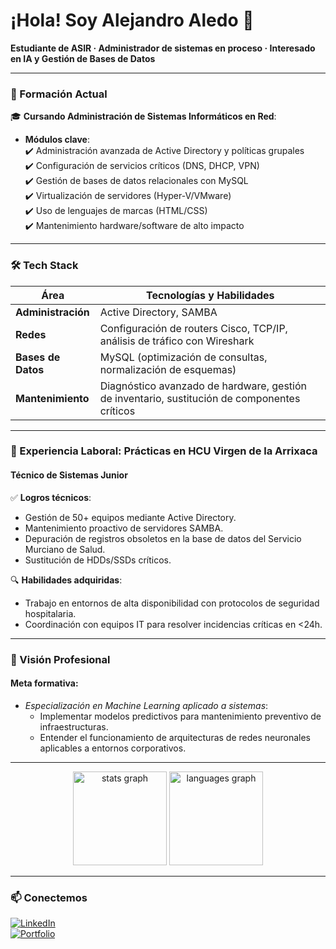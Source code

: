 # ¡Hola! Soy Alejandro Aledo 👋  
**Estudiante de ASIR · Administrador de sistemas en proceso · Interesado en IA y Gestión de Bases de Datos**  

---

### **🌱 Formación Actual**  
🎓 **Cursando Administración de Sistemas Informáticos en Red**:  
- **Módulos clave**:  
  ✔️ Administración avanzada de Active Directory y políticas grupales  
  ✔️ Configuración de servicios críticos (DNS, DHCP, VPN)  
  ✔️ Gestión de bases de datos relacionales con MySQL  
  ✔️ Virtualización de servidores (Hyper-V/VMware)  
  ✔️ Uso de lenguajes de marcas (HTML/CSS)  
  ✔️ Mantenimiento hardware/software de alto impacto  

---

### **🛠️ Tech Stack**  
| **Área**           | **Tecnologías y Habilidades**                                              |  
|---------------------|-----------------------------------------------------------------------------|  
| **Administración**  | Active Directory, SAMBA             |  
| **Redes**           | Configuración de routers Cisco, TCP/IP, análisis de tráfico con Wireshark |  
| **Bases de Datos**  | MySQL (optimización de consultas, normalización de esquemas)              |  
| **Mantenimiento**   | Diagnóstico avanzado de hardware, gestión de inventario, sustitución de componentes críticos |  

---

### **🏥 Experiencia Laboral: Prácticas en HCU Virgen de la Arrixaca**  
#### **Técnico de Sistemas Junior**  
✅ **Logros técnicos**:  
- Gestión de 50+ equipos mediante Active Directory.  
- Mantenimiento proactivo de servidores SAMBA.  
- Depuración de registros obsoletos en la base de datos del Servicio Murciano de Salud.  
- Sustitución de HDDs/SSDs críticos.

🔍 **Habilidades adquiridas**:  
- Trabajo en entornos de alta disponibilidad con protocolos de seguridad hospitalaria.  
- Coordinación con equipos IT para resolver incidencias críticas en <24h. 

---

### **🔭 Visión Profesional**  
#### **Meta formativa**:  
- *Especialización en Machine Learning aplicado a sistemas*:  
  - Implementar modelos predictivos para mantenimiento preventivo de infraestructuras.  
  - Entender el funcionamiento de arquitecturas de redes neuronales aplicables a entornos corporativos.  

---

<div align="center">
  <img src="https://github-readme-stats.vercel.app/api?username=alejandroag-06&hide_title=false&hide_rank=false&show_icons=true&include_all_commits=true&count_private=true&disable_animations=false&theme=shadow_red&locale=en&hide_border=false" height="150" alt="stats graph" />
  <img src="https://github-readme-stats.vercel.app/api/top-langs?username=alejandroag-06&locale=en&hide_title=false&layout=compact&card_width=320&langs_count=5&theme=shadow_red&hide_border=false" height="150" alt="languages graph" />
</div>

---

### **📫 Conectemos**  
[![LinkedIn](https://img.shields.io/badge/-Alejandro_Aledo-0077B5?style=for-the-badge&logo=linkedin)](https://www.linkedin.com/in/alejandro-aledo-garc%C3%ADa-819188309/)  
[![Portfolio](https://img.shields.io/badge/Portfolio-FF5722?style=for-the-badge&logo=google-chrome&logoColor=white)](https://alejandroag-06.github.io/Porfolio/) 

